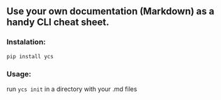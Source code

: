 ## Use your own documentation (Markdown) as a handy CLI cheat sheet.

### Instalation: 
``` pip install ycs ```

### Usage:
run ``` ycs init ``` in a directory with your .md files
